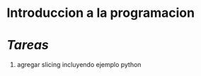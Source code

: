 Introduccion a la programacion
=================================

# *Tareas*

1. agregar  slicing incluyendo ejemplo python
